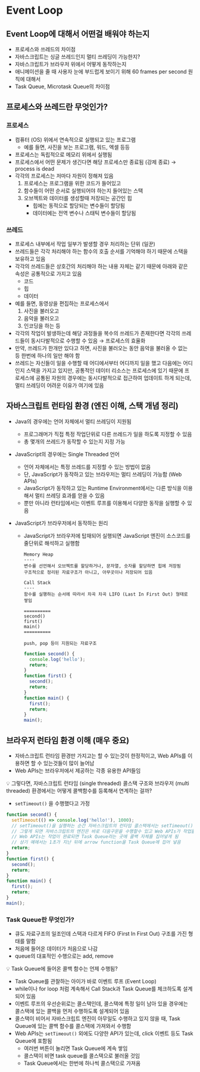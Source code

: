 # Event Loop

## Event Loop에 대해서 어떤걸 배워야 하는지

- 프로세스와 쓰레드의 차이점
- 자바스크립트는 싱글 쓰레드인지 멀티 쓰레딩이 가능한지?
- 자바스크립트가 브라우저 위에서 어떻게 동작하는지
- 애니메이션을 줄 때 사용자 눈에 부드럽게 보이기 위해 60 frames per second 원칙에 대해서
- Task Queue, Microtask Queue의 차이점

## 프로세스와 쓰레드란 무엇인가?

### 프로세스

- 컴퓨터 (OS) 위에서 연속적으로 실행되고 있는 프로그램
  - 예를 들면, 사진을 보는 프로그램, 워드, 엑셀 등등
- 프로세스는 독립적으로 메모리 위에서 실행됨
- 프로세스에서 어떤 문제가 생긴다면 해당 프로세스만 종료됨 (강제 종료) → process is dead
- 각각의 프로세스는 저마다 자원이 정해져 있음
  1. 프로세스는 프로그램을 위한 코드가 들어있고
  2. 함수들이 어떤 순서로 실행되어야 하는지 들어있는 스택
  3. 오브젝트와 데이터를 생성할때 저장되는 공간인 힙
     - 힙에는 동적으로 할당되는 변수들이 할당됨
     - 데이터에는 전역 변수나 스태틱 변수들이 할당됨

### 쓰레드

- 프로세스 내부에서 작업 일부가 발생할 경우 처리하는 단위 (일꾼)
- 쓰레드들은 각각 처리해야 하는 함수의 호출 순서를 기억해야 하기 때문에 스택을 보유하고 있음
- 각각의 쓰레드들은 상호간의 처리해야 하는 내용 자체는 같기 때문에 아래와 같은 속성은 공통적으로 가지고 있음
  - 코드
  - 힙
  - 데이터
- 예를 들면, 동영상을 편집하는 프로세스에서
  1. 사진을 불러오고
  2. 음악을 불러오고
  3. 인코딩을 하는 등
- 각각의 작업이 발생하는데 해당 과정들을 복수의 쓰레드가 존재한다면 각각의 쓰레드들이 동시다발적으로 수행할 수 있음 → 프로세스의 효율화
- 만약, 쓰레드가 한개만 있다고 하면, 사진을 불러오는 동안 음악을 불러올 수 없는 등 한번에 하나의 일만 해야 함
- 쓰레드는 자신들이 일을 수행할 때 어디에서부터 어디까지 일을 했고 다음에는 어디인지 스택을 가지고 있지만, 공통적인 데이터 리소스는 프로세스에 있기 때문에 프로세스에 공통된 자원의 경우에는 동시다발적으로 접근하여 업데이트 하게 되는데, 멀티 쓰레딩이 어려운 이유가 여기에 있음

## 자바스크립트 런타임 환경 (엔진 이해, 스택 개념 정리)

- Java의 경우에는 언어 자체에서 멀티 쓰레딩이 지원됨
  - 프로그래머가 직접 특정 작업단위로 다른 쓰레드가 일을 하도록 지정할 수 있음
  - 총 몇개의 쓰레드가 동작할 수 있는지 지정 가능
- JavaScript의 경우에는 Single Threaded 언어
  - 언어 자체에서는 특정 쓰레드를 지정할 수 있는 방법이 없음
  - 단, JavaScript가 동작하고 있는 브라우저는 멀티 쓰레딩이 가능함 (Web APIs)
  - JavaScript가 동작하고 있는 Runtime Environment에서는 다른 방식을 이용해서 멀티 쓰레딩 효과를 얻을 수 있음
  - 뿐만 아니라 런타임에서는 이벤트 루프를 이용해서 다양한 동작을 실행할 수 있음
- JavaScript가 브라우저에서 동작하는 원리

  - JavaScript가 브라우저에 탑재되어 실행되면 JavaScript 엔진이 소스코드를 줄단위로 해석하고 실행함

    ```
    Memory Heap
    ----
    변수를 선언해서 오브젝트를 할당하거나, 문자열, 숫자를 할당하면 힙에 저장됨
    구조적으로 정리된 자료구조가 아니고, 아무곳이나 저장되어 있음

    Call Stack
    ----
    함수를 실행하는 순서에 따라서 차곡 차곡 LIFO (Last In First Out) 형태로 쌓임

    ==========
    second()
    first()
    main()
    ==========

    push, pop 등이 지원되는 자료구조
    ```

    ```jsx
    function second() {
      console.log('hello');
      return;
    }
    function first() {
      second();
      return;
    }
    function main() {
      first();
      return;
    }
    main();
    ```

## 브라우저 런타임 환경 이해 (매우 중요)

- 자바스크립트 런타임 환경만 가지고는 할 수 있는것이 한정적이고, Web APIs를 이용하면 할 수 있는것들이 많이 늘어남
- Web APIs는 브라우저에서 제공하는 각종 유용한 API들임

<aside>
💡 그렇다면, 자바스크립트 런타임 (single threaded) 콜스택 구조와 브라우저 (multi threaded) 환경에서는 어떻게 콜백함수를 등록해서 연계하는 걸까?

</aside>

- `setTimeout()` 을 수행했다고 가정

```jsx
function second() {
  setTimeout(() => console.log('hello!'), 1000);
  // setTimeout()을 실행하는 순간 자바스크립트의 런타임 콜스택에서는 setTimeout()이 바로 사라지고 Web APIs에서 타이머가 수행됨
  // 그렇게 되면 자바스크립트의 엔진은 바로 다음구문을 수행할수 있고 Web APIs가 작업을 수행하게 됨
  // Web APIs는 작업이 완료되면 Task Queue라는 곳에 콜백 자체를 집어넣게 됨
  // 상기 예에서는 1초가 지난 뒤에 arrow function을 Task Queue에 집어 넣음
  return;
}
function first() {
  second();
  return;
}
function main() {
  first();
  return;
}
main();
```

### Task Queue란 무엇인가?

- 큐도 자료구조의 일조인데 스택과 다르게 FIFO (First In First Out) 구조를 가진 형태를 말함
- 처음에 들어온 데이터가 처음으로 나감
- queue의 대표적인 수행으로는 add, remove

<aside>
💡 Task Queue에 들어온 콜백 함수는 언제 수행됨?

</aside>

- Task Queue를 관찰하는 아이가 바로 이벤트 루프 (Event Loop)
- while이나 for loop 처럼 계속해서 Call Stack과 Task Queue를 체크하도록 설계되어 있음
- 이벤트 루프의 우선순위로는 콜스택인데, 콜스택에 특정 일이 남아 있을 경우에는 콜스택에 있는 콜백을 먼저 수행하도록 설계되어 있음
- 콜스택이 비어서 자바스크립트 엔진이 아무일도 수행하고 있지 않을 때, Task Queue에 있는 콜백 함수를 콜스택에 가져와서 수행함
- Web APIs는 `setTimeout()` 외에도 다양한 API가 있는데, click 이벤트 등도 Task Queue에 포함됨
  - 여러번 버튼이 눌리면 Task Queue에 계속 쌓임
  - 콜스택이 비면 task queue를 콜스택으로 불러올 것임
  - Task Queue에서는 한번에 하나씩 콜스택으로 가져옴
